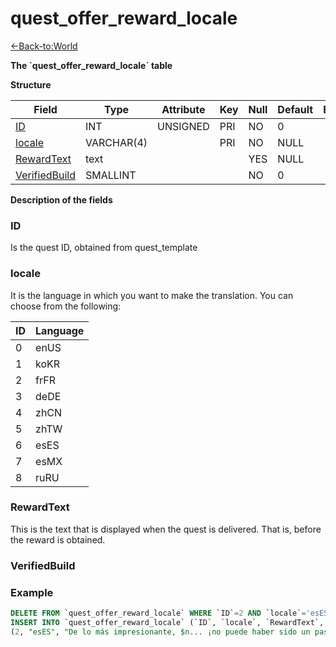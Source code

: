 # quest\_offer\_reward\_locale

[<-Back-to:World](database-world.md)

**The \`quest\_offer\_reward\_locale\` table**

**Structure**

| Field              | Type        | Attribute | Key | Null | Default | Extra | Comment |
|--------------------|-------------|-----------|-----|------|---------|-------|---------|
| [ID][1]            | INT     | UNSIGNED  | PRI | NO   | 0       |       |         |
| [locale][2]        | VARCHAR(4)  |           | PRI | NO   | NULL    |       |         |
| [RewardText][3]    | text        |           |     | YES  | NULL    |       |         |
| [VerifiedBuild][4] | SMALLINT |           |     | NO   | 0       |       |         |

[1]: #id
[2]: #locale
[3]: #rewardtext
[4]: #verifiedbuild

**Description of the fields**

### ID

Is the quest ID, obtained from quest_template

### locale

It is the language in which you want to make the translation.
You can choose from the following:

| ID | Language |
|----|----------|
| 0  | enUS     |
| 1  | koKR     |
| 2  | frFR     |
| 3  | deDE     |
| 4  | zhCN     |
| 5  | zhTW     |
| 6  | esES     |
| 7  | esMX     |
| 8  | ruRU     |

### RewardText

This is the text that is displayed when the quest is delivered. That is, before the reward is obtained.

### VerifiedBuild

### Example
```sql
DELETE FROM `quest_offer_reward_locale` WHERE `ID`=2 AND `locale`='esES';
INSERT INTO `quest_offer_reward_locale` (`ID`, `locale`, `RewardText`, `VerifiedBuild`) VALUES
(2, "esES", "De lo más impresionante, $n... ¡no puede haber sido un paseo conseguir la garra de Garrafilada! ¡La Caza de Vallefresno te está yendo bien!$B$BGarrafilada lleva muchos años aterrorizando a los peones de los aserraderos cuando se trasladan a Puesto del Hachazo y se cruzan en su ruta. No lo dudes, cuando se corra la voz de que doblegaste a ese monstruo, ¡se escucharán muchas canciones alabando tu valor en los campamentos y aserraderos de todo Vallefresno!", 0);
```
